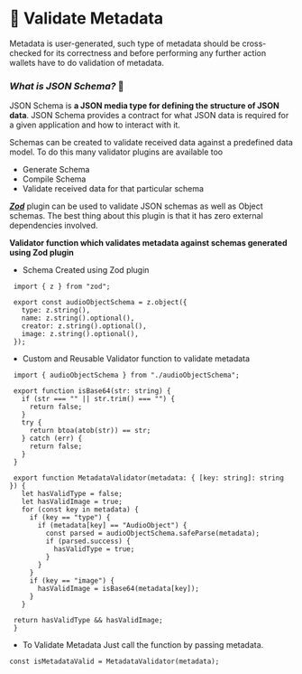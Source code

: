 # 🚦 Validate Metadata

Metadata is user-generated, such type of metadata should be cross-checked for its correctness and before performing any further action wallets have to do validation of metadata.

### _What is JSON Schema?_ 🧐

JSON Schema is **a JSON media type for defining the structure of JSON data**. JSON Schema provides a contract for what JSON data is required for a given application and how to interact with it.

Schemas can be created to validate received data against a predefined data model. To do this many validator plugins are available too

* Generate Schema
* Compile Schema
* Validate received data for that particular schema

[_**Zod**_](https://www.npmjs.com/package/zod) plugin can be used to validate JSON schemas as well as Object schemas. The best thing about this plugin is that it has zero external dependencies involved.

**Validator function which validates metadata against schemas generated using Zod plugin**

* Schema Created using Zod plugin

```
 import { z } from "zod";

 export const audioObjectSchema = z.object({
   type: z.string(),
   name: z.string().optional(),
   creator: z.string().optional(),
   image: z.string().optional(),
 });
```

* Custom and Reusable Validator function to validate metadata

```
 import { audioObjectSchema } from "./audioObjectSchema";

 export function isBase64(str: string) {
   if (str === "" || str.trim() === "") {
     return false;
   }
   try {
     return btoa(atob(str)) == str;
   } catch (err) {
     return false;
   }
 }

 export function MetadataValidator(metadata: { [key: string]: string }) {
   let hasValidType = false;
   let hasValidImage = true;
   for (const key in metadata) {
     if (key == "type") {
       if (metadata[key] == "AudioObject") {
         const parsed = audioObjectSchema.safeParse(metadata);
         if (parsed.success) {
           hasValidType = true;
         }
       }
     }
     if (key == "image") {
       hasValidImage = isBase64(metadata[key]);
     }
   }

 return hasValidType && hasValidImage;
 }
```

* To Validate Metadata Just call the function by passing metadata.

```
const isMetadataValid = MetadataValidator(metadata);
```
